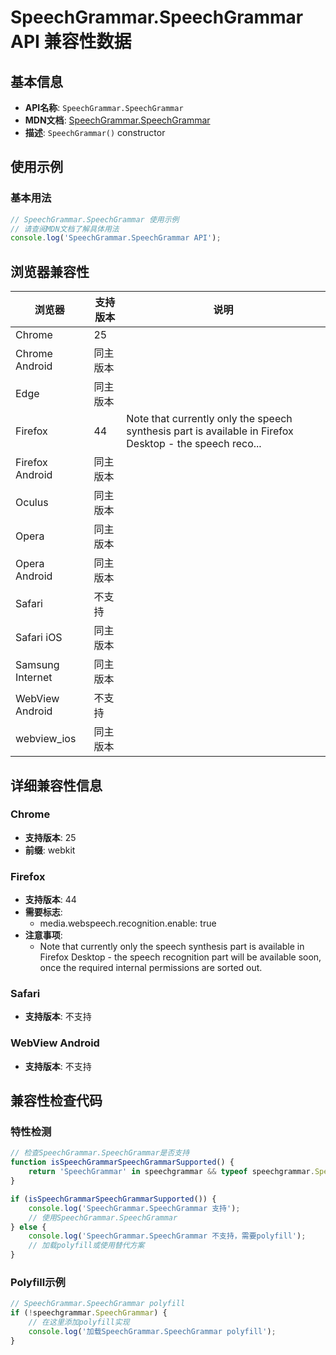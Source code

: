 # SpeechGrammar.SpeechGrammar API 兼容性数据

## 基本信息

- **API名称**: `SpeechGrammar.SpeechGrammar`
- **MDN文档**: [SpeechGrammar.SpeechGrammar](https://developer.mozilla.org/docs/Web/API/SpeechGrammar/SpeechGrammar)
- **描述**: `SpeechGrammar()` constructor

## 使用示例

### 基本用法

```javascript
// SpeechGrammar.SpeechGrammar 使用示例
// 请查阅MDN文档了解具体用法
console.log('SpeechGrammar.SpeechGrammar API');
```

## 浏览器兼容性

| 浏览器 | 支持版本 | 说明 |
|--------|----------|------|
| Chrome | 25 |  |
| Chrome Android | 同主版本 |  |
| Edge | 同主版本 |  |
| Firefox | 44 | Note that currently only the speech synthesis part is available in Firefox Desktop - the speech reco... |
| Firefox Android | 同主版本 |  |
| Oculus | 同主版本 |  |
| Opera | 同主版本 |  |
| Opera Android | 同主版本 |  |
| Safari | 不支持 |  |
| Safari iOS | 同主版本 |  |
| Samsung Internet | 同主版本 |  |
| WebView Android | 不支持 |  |
| webview_ios | 同主版本 |  |

## 详细兼容性信息

### Chrome

- **支持版本**: 25
- **前缀**: webkit

### Firefox

- **支持版本**: 44
- **需要标志**: 
  - media.webspeech.recognition.enable: true
- **注意事项**:
  - Note that currently only the speech synthesis part is available in Firefox Desktop - the speech recognition part will be available soon, once the required internal permissions are sorted out.

### Safari

- **支持版本**: 不支持

### WebView Android

- **支持版本**: 不支持

## 兼容性检查代码

### 特性检测

```javascript
// 检查SpeechGrammar.SpeechGrammar是否支持
function isSpeechGrammarSpeechGrammarSupported() {
    return 'SpeechGrammar' in speechgrammar && typeof speechgrammar.SpeechGrammar === 'function';
}

if (isSpeechGrammarSpeechGrammarSupported()) {
    console.log('SpeechGrammar.SpeechGrammar 支持');
    // 使用SpeechGrammar.SpeechGrammar
} else {
    console.log('SpeechGrammar.SpeechGrammar 不支持，需要polyfill');
    // 加载polyfill或使用替代方案
}
```

### Polyfill示例

```javascript
// SpeechGrammar.SpeechGrammar polyfill
if (!speechgrammar.SpeechGrammar) {
    // 在这里添加polyfill实现
    console.log('加载SpeechGrammar.SpeechGrammar polyfill');
}
```

